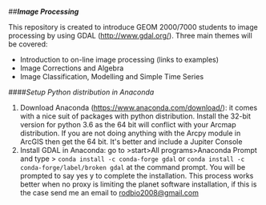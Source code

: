 ##**_Image Processing_**

This repository is created to introduce GEOM 2000/7000 students to image processing by using 
GDAL (http://www.gdal.org/). Three main themes will be covered:
- Introduction to on-line image processing (links to examples)
- Image Corrections and Algebra 
- Image Classification, Modelling and Simple Time Series

####_Setup Python distribution in Anaconda_

1) Download Anaconda (https://www.anaconda.com/download/): it comes with 
a nice suit of packages with python distribution. Install the 32-bit version 
for python 3.6 as the 64 bit will conflict with your Arcmap distribution. 
If you are not doing anything with the Arcpy module in ArcGIS then get the 64 bit. 
It's better and include a Jupiter Console
2) Install GDAL in Anaconda: go to >start>All programs>Anaconda Prompt and type > 
```conda install -c conda-forge gdal``` or ```conda install -c conda-forge/label/broken gdal```
at the command prompt. You will be prompted to say yes y to complete the installation. 
This process works better when no proxy is limiting the planet software installation, 
if this is the case send me an email to rodbio2008@gmail.com




